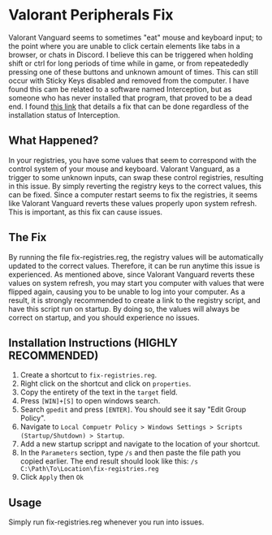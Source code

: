 # Valorant Peripherals Fix
Valorant Vanguard seems to sometimes "eat" mouse and keyboard input; to the point where you are unable to click certain elements like tabs in a browser, or chats in Discord. I believe this can be triggered when holding shift or ctrl for long periods of time while in game, or from repeatededly pressing one of these buttons and unknown amount of times. This can still occur with Sticky Keys disabled and removed from the computer. 
I have found this cam be related to a software named Interception, but as someone who has never installed that program, that proved to be a dead end. I found [this link](https://www.reddit.com/r/VALORANT/comments/genkxg/comment/fppcf1x/?utm_source=share&utm_medium=web2x&context=3) that details a fix that can be done regardless of the installation status of Interception.

## What Happened?
In your registries, you have some values that seem to correspond with the control system of your mouse and keyboard. Valorant Vanguard, as a trigger to some unknown inputs, can swap these control registries, resulting in this issue. By simply reverting the registry keys to the correct values, this can be fixed. Since a computer restart seems to fix the registries, it seems like Valorant Vanguard reverts these values properly upon system refresh. This is important, as this fix can cause issues.

## The Fix
By running the file fix-registries.reg, the registry values will be automatically updated to the correct values. Therefore, it can be run anytime this issue is experienced. As mentioned above, since Valorant Vanguard reverts these values on system refresh, you may start you computer with values that were flipped again, causing you to be unable to log into your computer. As a result, it is strongly recommended to create a link to the registry script, and have this script run on startup. By doing so, the values will always be correct on startup, and you should experience no issues.

## Installation Instructions (HIGHLY RECOMMENDED)
1. Create a shortcut to `fix-registries.reg`.
2. Right click on the shortcut and click on `properties`.
3. Copy the entirety of the text in the `target` field.
4. Press `[WIN]+[S]` to open windows search.
5. Search `gpedit` and press `[ENTER]`. You should see it say "Edit Group Policy".
6. Navigate to `Local Compuetr Policy > Windows Settings > Scripts (Startup/Shutdown) > Startup`.
7. Add a new startup scrippt and navigate to the location of your shortcut.
8. In the `Parameters` section, type `/s` and then paste the file path you copied earlier. The end result should look like this: `/s C:\Path\To\Location\fix-registries.reg`
9. Click `Apply` then `Ok`

## Usage
Simply run fix-registries.reg whenever you run into issues.